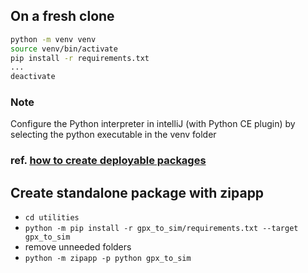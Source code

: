 
## On a fresh clone
```bash
python -m venv venv
source venv/bin/activate
pip install -r requirements.txt
...
deactivate
```

### Note
Configure the Python interpreter in intelliJ (with Python CE plugin) by selecting the python executable in the venv folder

### ref. [how to create deployable packages](https://www.infoworld.com/article/3656628/6-ways-to-package-python-apps-for-re-use.html)

## Create standalone package with zipapp
- `cd utilities`
- `python -m pip install -r gpx_to_sim/requirements.txt --target gpx_to_sim`
- remove unneeded folders
- `python -m zipapp -p python gpx_to_sim`

